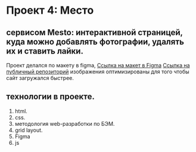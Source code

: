 # Проект 4: Место

## сервисом Mesto: интерактивной страницей, куда можно добавлять фотографии, удалять их и ставить лайки.

 Проект делался по макету в figma,
[Ссылка на макет в Figma](https://www.figma.com/file/2cn9N9jSkmxD84oJik7xL7/JavaScript.-Sprint-4?node-id=0%3A1)
[Ссылка на публичный репозиторий](https://pavelatr111.github.io/mesto/)
изображения оптимизированы для того чтобы сайт загружался быстрее.

## технологии в проекте.
1. html.
2. css.
3. методология web-разработки по БЭМ.
4. grid layout.
5. Figma
6. js

